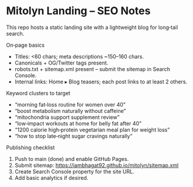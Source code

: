 # Mitolyn Landing – SEO Notes

This repo hosts a static landing site with a lightweight blog for long‑tail search.

On‑page basics
- Titles: <60 chars; meta descriptions ~150–160 chars.
- Canonicals + OG/Twitter tags present.
- robots.txt + sitemap.xml present – submit the sitemap in Search Console.
- Internal links: Home ▸ Blog teasers; each post links to at least 2 others.

Keyword clusters to target
- “morning fat‑loss routine for women over 40”
- “boost metabolism naturally without caffeine”
- “mitochondria support supplement review”
- “low‑impact workouts at home for belly fat after 40”
- “1200 calorie high‑protein vegetarian meal plan for weight loss”
- “how to stop late‑night sugar cravings naturally”

Publishing checklist
1) Push to main (done) and enable GitHub Pages.
2) Submit sitemap: https://iambhagat92.github.io/mitolyn/sitemap.xml
3) Create Search Console property for the site URL.
4) Add basic analytics if desired.
